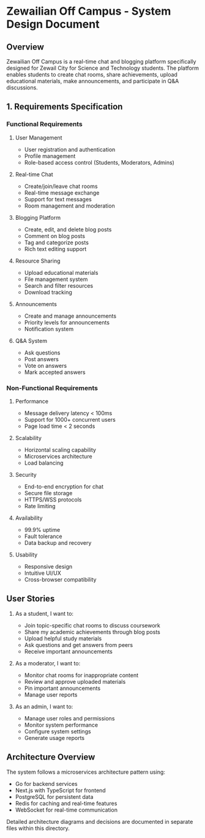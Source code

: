 # Zewailian Off Campus - System Design Document

## Overview

Zewailian Off Campus is a real-time chat and blogging platform specifically designed for Zewail City for Science and Technology students. The platform enables students to create chat rooms, share achievements, upload educational materials, make announcements, and participate in Q&A discussions.

## 1. Requirements Specification

### Functional Requirements

1. User Management
   - User registration and authentication
   - Profile management
   - Role-based access control (Students, Moderators, Admins)

2. Real-time Chat
   - Create/join/leave chat rooms
   - Real-time message exchange
   - Support for text messages
   - Room management and moderation

3. Blogging Platform
   - Create, edit, and delete blog posts
   - Comment on blog posts
   - Tag and categorize posts
   - Rich text editing support

4. Resource Sharing
   - Upload educational materials
   - File management system
   - Search and filter resources
   - Download tracking

5. Announcements
   - Create and manage announcements
   - Priority levels for announcements
   - Notification system

6. Q&A System
   - Ask questions
   - Post answers
   - Vote on answers
   - Mark accepted answers

### Non-Functional Requirements

1. Performance
   - Message delivery latency < 100ms
   - Support for 1000+ concurrent users
   - Page load time < 2 seconds

2. Scalability
   - Horizontal scaling capability
   - Microservices architecture
   - Load balancing

3. Security
   - End-to-end encryption for chat
   - Secure file storage
   - HTTPS/WSS protocols
   - Rate limiting

4. Availability
   - 99.9% uptime
   - Fault tolerance
   - Data backup and recovery

5. Usability
   - Responsive design
   - Intuitive UI/UX
   - Cross-browser compatibility

## User Stories

1. As a student, I want to:
   - Join topic-specific chat rooms to discuss coursework
   - Share my academic achievements through blog posts
   - Upload helpful study materials
   - Ask questions and get answers from peers
   - Receive important announcements

2. As a moderator, I want to:
   - Monitor chat rooms for inappropriate content
   - Review and approve uploaded materials
   - Pin important announcements
   - Manage user reports

3. As an admin, I want to:
   - Manage user roles and permissions
   - Monitor system performance
   - Configure system settings
   - Generate usage reports

## Architecture Overview

The system follows a microservices architecture pattern using:

- Go for backend services
- Next.js with TypeScript for frontend
- PostgreSQL for persistent data
- Redis for caching and real-time features
- WebSocket for real-time communication

Detailed architecture diagrams and decisions are documented in separate files within this directory.
